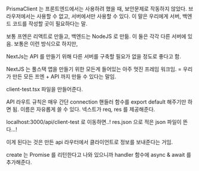 PrismaClient 는 프론트엔드에서는 사용하려 했을 때, 보안문제로 작동하지 않았다. 브라우저에서는 사용할 수 없고, 서버에서만 사용할 수 있다. 
이 말은 우리에게 서버, 백엔드 코드를 작성할 곳이 필요하다는 말. 

보통 프엔은 리액트로 만들고, 백엔드는 NodeJS 로 만듦. 
이 둘은 각각 다른 서버에 있음.
보통은 이런 방식으로 하지만, 

NextJs는 API 를 만들기 위해 다른 서버를 구축할 필요가 없을 정도로 좋다고 함.

NextJS 는 풀스택 앱을 만들기 위한 모든게 들어있는 아주 멋진 프레임 워크임. 
= 우리가 만든 모든 프엔 + API 까지 만들 수 있다는 말임. 

client-test.tsx 파일을 만들어준다.

API 라우트 규칙은 매우 간단
connection 핸들러 함수를 export default 해주기만 하면 됨. 
이름은 자유롭게 쓸 수 있다. 
넥스트가 req, res 를 제공해준다. 


localhost:3000/api/client-test 로 이동하면..! 
res.json 으로 적은 json 파일이 뜬다...!

이게 된다는 것은
만든 api 라우터에서 클라이언트로 정보를 보내준다는 거임. 

create 는 Promise 를 리턴한다고 나와 있으니까
handler 함수에 async & await 를 추가해준다. 





